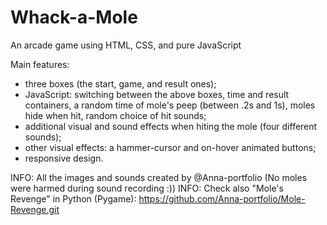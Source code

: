 # Whack-a-Mole
An arcade game using HTML, CSS, and pure JavaScript

Main features:
- three boxes (the start, game, and result ones);
- JavaScript: switching between the above boxes, time and result containers, a random time of mole's peep (between .2s and 1s), moles hide when hit, random choice of hit sounds;
- additional visual and sound effects when hiting the mole (four different sounds);
- other visual effects: a hammer-cursor and on-hover animated buttons;
- responsive design.


INFO: All the images and sounds created by @Anna-portfolio (No moles were harmed during sound recording :))
INFO: Check also "Mole's Revenge" in Python (Pygame): https://github.com/Anna-portfolio/Mole-Revenge.git
